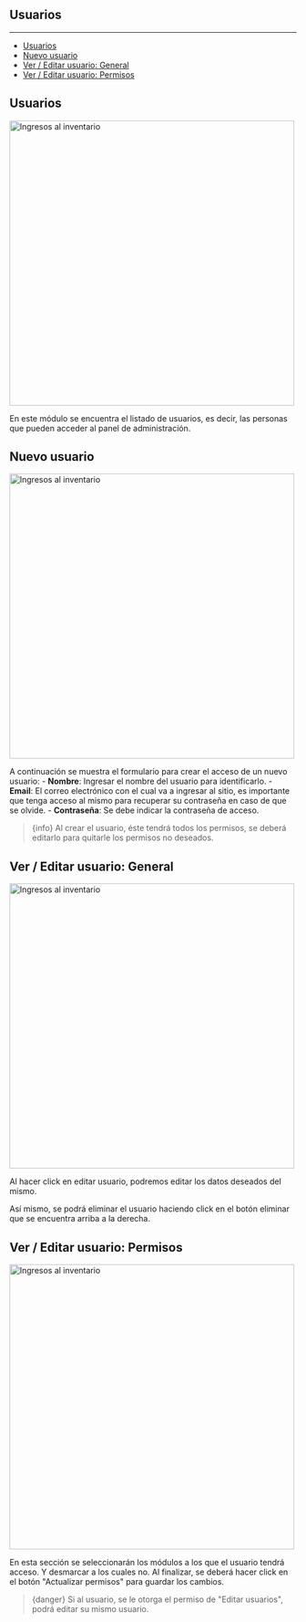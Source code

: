 ## Usuarios

--- 

- [Usuarios](#users-table)
- [Nuevo usuario](#new-user)
- [Ver / Editar usuario: General](#edit-user)
- [Ver / Editar usuario: Permisos](#user-permissions)

<a name="users-table"></a>
## Usuarios

<img alt="Ingresos al inventario" src="/documentation/users_table.png" width="500">

En este módulo se encuentra el listado de usuarios, es decir, las personas que pueden acceder al panel de administración. 

<a name="new-user"></a>
## Nuevo usuario

<img alt="Ingresos al inventario" src="/documentation/new_user.png" width="500">

A continuación se muestra el formulario para crear el acceso de un nuevo usuario: 
    - **Nombre**: Ingresar el nombre del usuario para identificarlo. 
    - **Email**: El correo electrónico con el cual va a ingresar al sitio, es importante que tenga acceso al mismo para recuperar su contraseña en caso de que se olvide. 
    - **Contraseña**: Se debe indicar la contraseña de acceso. 

> {info} Al crear el usuario, éste tendrá todos los permisos, se deberá editarlo para quitarle los permisos no deseados. 

<a name="edit-user"></a>
## Ver / Editar usuario: General

<img alt="Ingresos al inventario" src="/documentation/edit_user.png" width="500">

Al hacer click en editar usuario, podremos editar los datos deseados del mismo. 

Así mismo, se podrá eliminar el usuario haciendo click en el botón eliminar que se encuentra arriba a la derecha. 

<a name="user-permissions"></a>
## Ver / Editar usuario: Permisos

<img alt="Ingresos al inventario" src="/documentation/user_permissions.png" width="500">

En esta sección se seleccionarán los módulos a los que el usuario tendrá acceso. 
Y desmarcar a los cuales no. 
Al finalizar, se deberá hacer click en el botón "Actualizar permisos" para guardar los cambios. 

> {danger} Si al usuario, se le otorga el permiso de "Editar usuarios", podrá editar su mismo usuario. 

